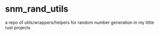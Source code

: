 # snm_rand_utils
a repo of utils/wrappers/helpers for random number generation in my little rust projects
